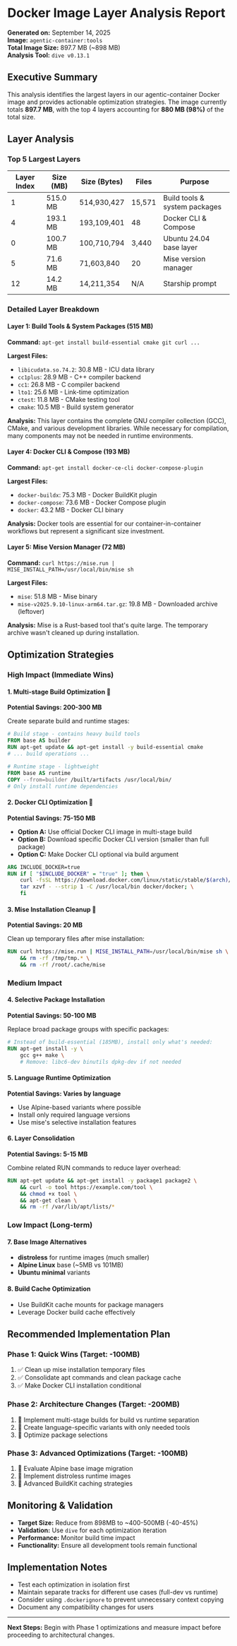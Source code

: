 # Docker Image Layer Analysis Report

**Generated on:** September 14, 2025  
**Image:** `agentic-container:tools`  
**Total Image Size:** 897.7 MB (~898 MB)  
**Analysis Tool:** `dive v0.13.1`

## Executive Summary

This analysis identifies the largest layers in our agentic-container Docker image and provides actionable optimization strategies. The image currently totals **897.7 MB**, with the top 4 layers accounting for **880 MB (98%)** of the total size.

## Layer Analysis

### Top 5 Largest Layers

| Layer Index | Size (MB) | Size (Bytes) | Files | Purpose |
|-------------|-----------|--------------|-------|---------|
| 1 | 515.0 MB | 514,930,427 | 15,571 | Build tools & system packages |
| 4 | 193.1 MB | 193,109,401 | 48 | Docker CLI & Compose |
| 0 | 100.7 MB | 100,710,794 | 3,440 | Ubuntu 24.04 base layer |
| 5 | 71.6 MB | 71,603,840 | 20 | Mise version manager |
| 12 | 14.2 MB | 14,211,354 | N/A | Starship prompt |

### Detailed Layer Breakdown

#### Layer 1: Build Tools & System Packages (515 MB)
**Command:** `apt-get install build-essential cmake git curl ...`

**Largest Files:**
- `libicudata.so.74.2`: 30.8 MB - ICU data library
- `cc1plus`: 28.9 MB - C++ compiler backend  
- `cc1`: 26.8 MB - C compiler backend
- `lto1`: 25.6 MB - Link-time optimization
- `ctest`: 11.8 MB - CMake testing tool
- `cmake`: 10.5 MB - Build system generator

**Analysis:** This layer contains the complete GNU compiler collection (GCC), CMake, and various development libraries. While necessary for compilation, many components may not be needed in runtime environments.

#### Layer 4: Docker CLI & Compose (193 MB)
**Command:** `apt-get install docker-ce-cli docker-compose-plugin`

**Largest Files:**
- `docker-buildx`: 75.3 MB - Docker BuildKit plugin
- `docker-compose`: 73.6 MB - Docker Compose plugin  
- `docker`: 43.2 MB - Docker CLI binary

**Analysis:** Docker tools are essential for our container-in-container workflows but represent a significant size investment.

#### Layer 5: Mise Version Manager (72 MB)
**Command:** `curl https://mise.run | MISE_INSTALL_PATH=/usr/local/bin/mise sh`

**Largest Files:**
- `mise`: 51.8 MB - Mise binary
- `mise-v2025.9.10-linux-arm64.tar.gz`: 19.8 MB - Downloaded archive (leftover)

**Analysis:** Mise is a Rust-based tool that's quite large. The temporary archive wasn't cleaned up during installation.

## Optimization Strategies

### High Impact (Immediate Wins)

#### 1. Multi-stage Build Optimization 🎯
**Potential Savings: 200-300 MB**

Create separate build and runtime stages:
```dockerfile
# Build stage - contains heavy build tools
FROM base AS builder
RUN apt-get update && apt-get install -y build-essential cmake
# ... build operations ...

# Runtime stage - lightweight 
FROM base AS runtime
COPY --from=builder /built/artifacts /usr/local/bin/
# Only install runtime dependencies
```

#### 2. Docker CLI Optimization 🎯  
**Potential Savings: 75-150 MB**

- **Option A:** Use official Docker CLI image in multi-stage build
- **Option B:** Download specific Docker CLI version (smaller than full package)
- **Option C:** Make Docker CLI optional via build argument

```dockerfile
ARG INCLUDE_DOCKER=true
RUN if [ "$INCLUDE_DOCKER" = "true" ]; then \
    curl -fsSL https://download.docker.com/linux/static/stable/$(arch)/docker-20.10.x-$(arch).tgz | \
    tar xzvf - --strip 1 -C /usr/local/bin docker/docker; \
    fi
```

#### 3. Mise Installation Cleanup 🎯
**Potential Savings: 20 MB**

Clean up temporary files after mise installation:
```dockerfile
RUN curl https://mise.run | MISE_INSTALL_PATH=/usr/local/bin/mise sh \
    && rm -rf /tmp/tmp.* \
    && rm -rf /root/.cache/mise
```

### Medium Impact

#### 4. Selective Package Installation 
**Potential Savings: 50-100 MB**

Replace broad package groups with specific packages:
```dockerfile
# Instead of build-essential (185MB), install only what's needed:
RUN apt-get install -y \
    gcc g++ make \
    # Remove: libc6-dev binutils dpkg-dev if not needed
```

#### 5. Language Runtime Optimization
**Potential Savings: Varies by language**

- Use Alpine-based variants where possible
- Install only required language versions  
- Use mise's selective installation features

#### 6. Layer Consolidation
**Potential Savings: 5-15 MB**

Combine related RUN commands to reduce layer overhead:
```dockerfile
RUN apt-get update && apt-get install -y package1 package2 \
    && curl -o tool https://example.com/tool \
    && chmod +x tool \
    && apt-get clean \
    && rm -rf /var/lib/apt/lists/*
```

### Low Impact (Long-term)

#### 7. Base Image Alternatives
- **distroless** for runtime images (much smaller)
- **Alpine Linux** base (~5MB vs 101MB)
- **Ubuntu minimal** variants

#### 8. Build Cache Optimization  
- Use BuildKit cache mounts for package managers
- Leverage Docker build cache effectively

## Recommended Implementation Plan

### Phase 1: Quick Wins (Target: -100MB)
1. ✅ Clean up mise installation temporary files
2. ✅ Consolidate apt commands and clean package cache
3. ✅ Make Docker CLI installation conditional

### Phase 2: Architecture Changes (Target: -200MB)
1. 🔄 Implement multi-stage builds for build vs runtime separation
2. 🔄 Create language-specific variants with only needed tools
3. 🔄 Optimize package selections

### Phase 3: Advanced Optimizations (Target: -100MB)  
1. 🔄 Evaluate Alpine base image migration
2. 🔄 Implement distroless runtime images
3. 🔄 Advanced BuildKit caching strategies

## Monitoring & Validation

- **Target Size:** Reduce from 898MB to ~400-500MB (-40-45%)
- **Validation:** Use `dive` for each optimization iteration
- **Performance:** Monitor build time impact
- **Functionality:** Ensure all development tools remain functional

## Implementation Notes

- Test each optimization in isolation first
- Maintain separate tracks for different use cases (full-dev vs runtime)
- Consider using `.dockerignore` to prevent unnecessary context copying
- Document any compatibility changes for users

---

**Next Steps:** Begin with Phase 1 optimizations and measure impact before proceeding to architectural changes.
